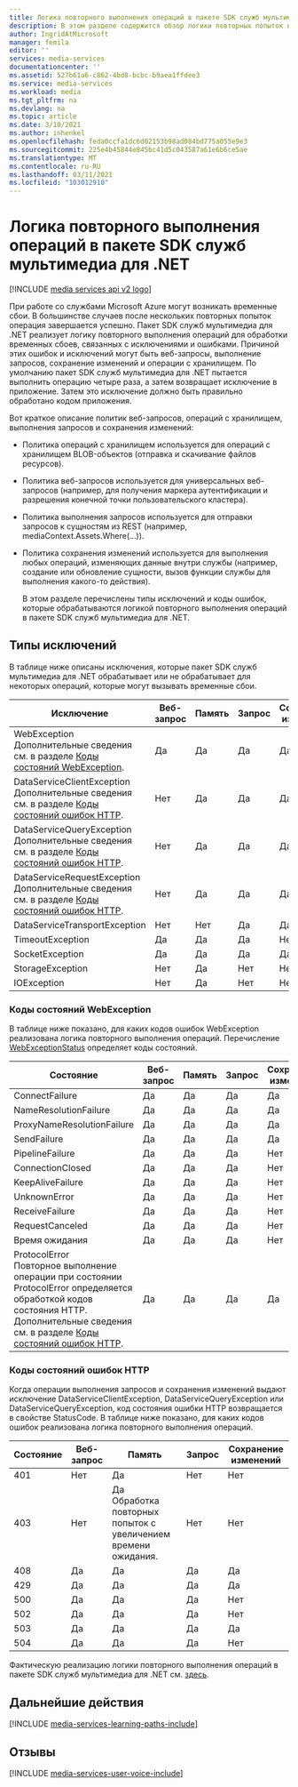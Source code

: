```yaml
---
title: Логика повторного выполнения операций в пакете SDK служб мультимедиа для .NET | Документация Майкрософт
description: В этом разделе содержится обзор логики повторных попыток в пакете SDK служб мультимедиа для .NET.
author: IngridAtMicrosoft
manager: femila
editor: ''
services: media-services
documentationcenter: ''
ms.assetid: 527b61a6-c862-4bd8-bcbc-b9aea1ffdee3
ms.service: media-services
ms.workload: media
ms.tgt_pltfrm: na
ms.devlang: na
ms.topic: article
ms.date: 3/10/2021
ms.author: inhenkel
ms.openlocfilehash: feda0ccfa1dc6d02153b98ad084bd775a055e9e3
ms.sourcegitcommit: 225e4b45844e845bc41d5c043587a61e6b6ce5ae
ms.translationtype: MT
ms.contentlocale: ru-RU
ms.lasthandoff: 03/11/2021
ms.locfileid: "103012910"
---
```

# <a name="retry-logic-in-the-media-services-sdk-for-net"></a>Логика повторного выполнения операций в пакете SDK служб мультимедиа для .NET

[!INCLUDE [media services api v2 logo](./includes/v2-hr.md)]

При работе со службами Microsoft Azure могут возникать временные сбои. В большинстве случаев после нескольких повторных попыток операция завершается успешно. Пакет SDK служб мультимедиа для .NET реализует логику повторного выполнения операций для обработки временных сбоев, связанных с исключениями и ошибками. Причиной этих ошибок и исключений могут быть веб-запросы, выполнение запросов, сохранение изменений и операции с хранилищем.  По умолчанию пакет SDK служб мультимедиа для .NET пытается выполнить операцию четыре раза, а затем возвращает исключение в приложение. Затем это исключение должно быть правильно обработано кодом приложения.  

 Вот краткое описание политик веб-запросов, операций с хранилищем, выполнения запросов и сохранения изменений:  

* Политика операций с хранилищем используется для операций с хранилищем BLOB-объектов (отправка и скачивание файлов ресурсов).  
* Политика веб-запросов используется для универсальных веб-запросов (например, для получения маркера аутентификации и разрешения конечной точки пользовательского кластера).  
* Политика выполнения запросов используется для отправки запросов к сущностям из REST (например, mediaContext.Assets.Where(…)).  
* Политика сохранения изменений используется для выполнения любых операций, изменяющих данные внутри службы (например, создание или обновление сущности, вызов функции службы для выполнения какого-то действия).  
  
  В этом разделе перечислены типы исключений и коды ошибок, которые обрабатываются логикой повторного выполнения операций в пакете SDK служб мультимедиа для .NET.  

## <a name="exception-types"></a>Типы исключений
В таблице ниже описаны исключения, которые пакет SDK служб мультимедиа для .NET обрабатывает или не обрабатывает для некоторых операций, которые могут вызывать временные сбои.  

| Исключение | Веб-запрос | Память | Запрос | Сохранение изменений |
| --- | --- | --- | --- | --- |
| WebException<br/>Дополнительные сведения см. в разделе [Коды состояний WebException](media-services-retry-logic-in-dotnet-sdk.md#WebExceptionStatus). |Да |Да |Да |Да |
| DataServiceClientException<br/> Дополнительные сведения см. в разделе [Коды состояний ошибок HTTP](media-services-retry-logic-in-dotnet-sdk.md#HTTPStatusCode). |Нет |Да |Да |Да |
| DataServiceQueryException<br/> Дополнительные сведения см. в разделе [Коды состояний ошибок HTTP](media-services-retry-logic-in-dotnet-sdk.md#HTTPStatusCode). |Нет |Да |Да |Да |
| DataServiceRequestException<br/> Дополнительные сведения см. в разделе [Коды состояний ошибок HTTP](media-services-retry-logic-in-dotnet-sdk.md#HTTPStatusCode). |Нет |Да |Да |Да |
| DataServiceTransportException |Нет |Нет |Да |Да |
| TimeoutException |Да |Да |Да |Нет |
| SocketException |Да |Да |Да |Да |
| StorageException |Нет |Да |Нет |Нет |
| IOException |Нет |Да |Нет |Нет |

### <a name="webexception-status-codes"></a><a name="WebExceptionStatus"></a> Коды состояний WebException
В таблице ниже показано, для каких кодов ошибок WebException реализована логика повторного выполнения операций. Перечисление [WebExceptionStatus](/dotnet/api/system.net.webexceptionstatus?view=netcore-3.1) определяет коды состояний.  

| Состояние | Веб-запрос | Память | Запрос | Сохранение изменений |
| --- | --- | --- | --- | --- |
| ConnectFailure |Да |Да |Да |Да |
| NameResolutionFailure |Да |Да |Да |Да |
| ProxyNameResolutionFailure |Да |Да |Да |Да |
| SendFailure |Да |Да |Да |Да |
| PipelineFailure |Да |Да |Да |Нет |
| ConnectionClosed |Да |Да |Да |Нет |
| KeepAliveFailure |Да |Да |Да |Нет |
| UnknownError |Да |Да |Да |Нет |
| ReceiveFailure |Да |Да |Да |Нет |
| RequestCanceled |Да |Да |Да |Нет |
| Время ожидания |Да |Да |Да |Нет |
| ProtocolError <br/>Повторное выполнение операции при состоянии ProtocolError определяется обработкой кодов состояния HTTP. Дополнительные сведения см. в разделе [Коды состояний ошибок HTTP](media-services-retry-logic-in-dotnet-sdk.md#HTTPStatusCode). |Да |Да |Да |Да |

### <a name="http-error-status-codes"></a><a name="HTTPStatusCode"></a> Коды состояний ошибок HTTP
Когда операции выполнения запросов и сохранения изменений выдают исключение DataServiceClientException, DataServiceQueryException или DataServiceQueryException, код состояния ошибки HTTP возвращается в свойстве StatusCode.  В таблице ниже показано, для каких кодов ошибок реализована логика повторного выполнения операций.  

| Состояние | Веб-запрос | Память | Запрос | Сохранение изменений |
| --- | --- | --- | --- | --- |
| 401 |Нет |Да |Нет |Нет |
| 403 |Нет |Да<br/>Обработка повторных попыток с увеличением времени ожидания. |Нет |Нет |
| 408 |Да |Да |Да |Да |
| 429 |Да |Да |Да |Да |
| 500 |Да |Да |Да |Нет |
| 502 |Да |Да |Да |Нет |
| 503 |Да |Да |Да |Да |
| 504 |Да |Да |Да |Нет |

Фактическую реализацию логики повторного выполнения операций в пакете SDK служб мультимедиа для .NET см. [здесь](https://github.com/Azure/azure-sdk-for-media-services/tree/dev/src/net/Client/TransientFaultHandling).

## <a name="next-steps"></a>Дальнейшие действия
[!INCLUDE [media-services-learning-paths-include](../../../includes/media-services-learning-paths-include.md)]

## <a name="provide-feedback"></a>Отзывы
[!INCLUDE [media-services-user-voice-include](../../../includes/media-services-user-voice-include.md)]
